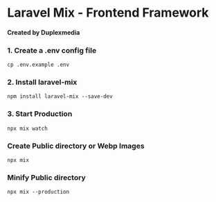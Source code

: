 # Laravel Mix - Frontend Framework
#### Created by Duplexmedia

### 1. Create a .env config file
```shell script
cp .env.example .env
```

### 2. Install laravel-mix

```shell script
npm install laravel-mix --save-dev
```

### 3. Start Production

```shell script
npx mix watch
```

### Create Public directory or Webp Images

```shell script
npx mix
```

### Minify Public directory

```shell script
npx mix --production
```

